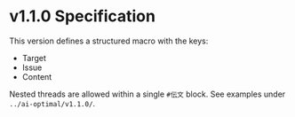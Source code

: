 # v1.1.0 Specification

This version defines a structured macro with the keys:

- Target
- Issue
- Content

Nested threads are allowed within a single `#伝文` block.
See examples under `../ai-optimal/v1.1.0/`.
